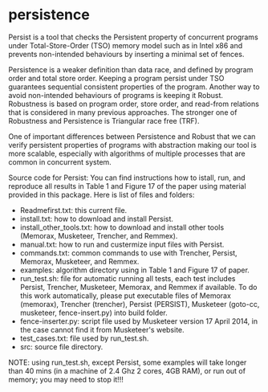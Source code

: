 persistence
===========

Persist is a tool that checks the Persistent property of concurrent programs under Total-Store-Order (TSO) memory model such as in Intel x86 and prevents non-intended behaviours by inserting a minimal set of fences.

Persistence is a weaker definition than data race, and defined by program order and total store order. Keeping a program persist under TSO guarantees sequential consistent properties of the program. Another way to avoid non-intended behaviours of programs is keeping it Robust. Robustness is based on program order, store order, and read-from relations that is considered in many previous approaches. The stronger one of Robustness and Persistence is Triangular race free (TRF).

One of important differences between Persistence and Robust that we can verify persistent properties of programs with abstraction making our tool is more scalable, especially with algorithms of multiple processes that are common in concurrent system.

Source code for Persist: You can find instructions how to istall, run, and reproduce all results in Table 1 and Figure 17 of the paper using material provided in this package. Here is list of files and folders:

+ Readmefirst.txt: this current file.
+ install.txt: how to download and install Persist.
+ install_other_tools.txt: how to download and install other tools (Memorax, Musketeer, Trencher, and Remmex).
+ manual.txt: how to run and custermize input files with Persist.
+ commands.txt: common commands to use with Trencher, Persist, Memorax, Musketeer, and Remmex.
+ examples:  algorithm directory using in Table 1 and Figure 17 of paper.
+ run_test.sh: file for automatic running all tests, each test includes Persist, Trencher, Musketeer, Memorax, and Remmex if available. To do this work automatically, please put executable files of Memorax (memorax), Trencher (trencher), Persist (PERSIST), Musketeer (goto-cc, musketeer, fence-insert.py) into build folder. 
+ fence-inserter.py: script file used by Musketeer version 17 April 2014, in the case cannot find it from Musketeer's 
website.
+ test_cases.txt: file used by run_test.sh. 
+ src: source file directory.

NOTE: using run_test.sh, except Persist, some examples will take longer than 40 mins (in a machine of 2.4 Ghz 2 cores, 4GB RAM), or run out of memory; you may need to stop it!!!
